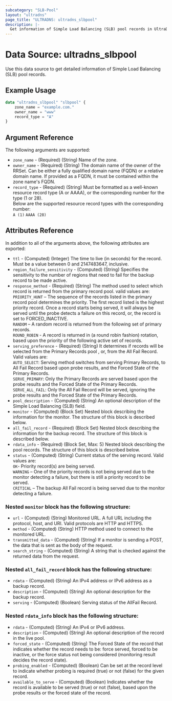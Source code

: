 ```yaml
---
subcategory: "SLB-Pool"
layout: "ultradns"
page_title: "ULTRADNS: ultradns_slbpool"
description: |-
  Get information of Simple Load Balancing (SLB) pool records in UltraDNS.
---
```


# Data Source: ultradns_slbpool

Use this data source to get detailed information of Simple Load Balancing (SLB) pool records.

## Example Usage

```terraform
data "ultradns_slbpool" "slbpool" {
    zone_name = "example.com."
    owner_name = "www"
    record_type = "A"
}
```


## Argument Reference

The following arguments are supported:

* `zone_name` - (Required) (String) Name of the zone.
* `owner_name` - (Required) (String) The domain name of the owner of the RRSet. Can be either a fully qualified domain name (FQDN) or a relative domain name. If provided as a FQDN, it must be contained within the zone name's FQDN.
* `record_type` - (Required) (String) Must be formatted as a well-known resource record type (A or AAAA), or the corresponding number for the type (1 or 28).<br/>
Below are the supported resource record types with the corresponding number:<br/>
`A (1)`
`AAAA (28)`


## Attributes Reference

In addition to all of the arguments above, the following attributes are exported:

* `ttl` - (Computed) (Integer) The time to live (in seconds) for the record. Must be a value between 0 and 2147483647, inclusive.
* `region_failure_sensitivity` - (Computed) (String) Specifies the sensitivity to the number of regions that need to fail for the backup record to be made active.
* `response_method` - (Required) (String) The method used to select which record is returned from the primary record pool. valid values are:</br>
`PRIORITY_HUNT` – The sequence of the records listed in the primary record pool determines the priority. The first record listed is the highest priority record. Once a record starts being served, it will always be served until the probe detects a failure on this record, or, the record is set to FORCED_INACTIVE.</br>
`RANDOM` – A random record is returned from the following set of primary records.</br>
`ROUND_ROBIN` - A record is returned in (a round robin fashion) rotation, based upon the priority of the following active set of records.
* `serving_preference` - (Required) (String) It determines if records will be selected from the Primary Records pool , or, from the All Fail Record. Valid values are:</br>
`AUTO_SELECT`: Serving method switches from serving Primary Records, to All Fail Record based upon probe results, and the Forced State of the Primary Records.</br>
`SERVE_PRIMARY`: Only the Primary Records are served based upon the probe results and the Forced State of the Primary Records.</br>
`SERVE_ALL_FAIL`: Only the All Fail Record will be served, ignoring the probe results and the Forced State of the Primary Records.
* `pool_description` - (Computed) (String) An optional description of the Simple Load Balancing (SLB) field.
* `monitor` - (Computed) (Block Set) Nested block describing the information for the monitor. The structure of this block is described below.
* `all_fail_record` - (Required) (Block Set) Nested block describing the information for the backup record. The structure of this block is described below.
* `rdata_info` - (Required) (Block Set, Max: 5) Nested block describing the pool records. The structure of this block is described below.
* `status` - (Computed) (String)  Current status of the serving record. Valid values are:</br>
`OK`- Priority record(s) are being served.</br>
`WARNING` – One of the priority records is not being served due to the monitor detecting a failure, but there is still a priority record to be served.</br>
`CRITICAL` – The backup All Fail record is being served due to the monitor detecting a failure.

### Nested `monitor` block has the following structure:

* `url` - (Computed) (String) Monitored URL. A full URL including the protocol, host, and URI. Valid protocols are HTTP and HTTPS.
* `method` - (Computed) (String) HTTP method used to connect to the monitored URL.
* `transmitted_data` - (Computed) (String) If a monitor is sending a POST, the data that is sent as the body of the request.
* `search_string` - (Computed) (String) A string that is checked against the returned data from the request. 

### Nested `all_fail_record` block has the following structure:

* `rdata` - (Computed) (String) An IPv4 address or IPv6 address as a backup record.
* `description` - (Computed) (String) An optional description for the backup record.
* `serving` - (Computed) (Boolean) Serving status of the AllFail Record.

### Nested `rdata_info` block has the following structure:

* `rdata` - (Computed) (String) An IPv4 or IPv6 address.
* `description` - (Computed) (String) An optional description of the record in the live pool.
* `forced_state` - (Computed) (String) The Forced State of the record that indicates whether the record needs to be: force served, forced to be inactive, or the force status not being considered (monitoring result decides the record state).
* `probing_enabled` - (Computed) (Boolean) Can be set at the record level to indicate whether probing is required (true) or not (false) for the given record.
* `available_to_serve` - (Computed) (Boolean) Indicates whether the record is available to be served (true) or not (false), based upon the probe results or the forced state of the record.
